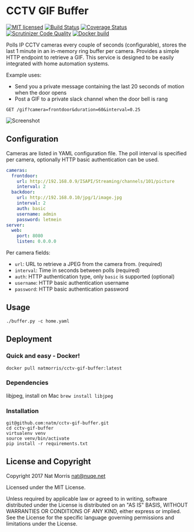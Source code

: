 # CCTV GIF Buffer

[![MIT licensed](https://img.shields.io/badge/license-MIT-blue.svg)](https://raw.githubusercontent.com/natm/cctv-gif-buffer/master/LICENSE)
[![Build Status](https://travis-ci.org/natm/cctv-gif-buffer.svg?branch=master)](https://travis-ci.org/natm/cctv-gif-buffer)
[![Coverage Status](https://coveralls.io/repos/github/natm/cctv-gif-buffer/badge.svg?branch=master)](https://coveralls.io/github/natm/cctv-gif-buffer?branch=master)
[![Scrutinizer Code Quality](https://scrutinizer-ci.com/g/natm/cctv-gif-buffer/badges/quality-score.png)](https://scrutinizer-ci.com/g/natm/cctv-gif-buffer/)
[![Docker build](https://img.shields.io/docker/automated/natmorris/cctv-gif-buffer.svg)](https://hub.docker.com/r/natmorris/cctv-gif-buffer/)

Polls IP CCTV cameras every couple of seconds (configurable), stores the last 1 minute in an in-memory ring buffer per camera. Provides a simple HTTP endpoint to retrieve a GIF. This service is designed to be easily integrated with home automation systems.

Example uses:

* Send you a private message containing the last 20 seconds of motion when the door opens
* Post a GIF to a private slack channel when the door bell is rang

`GET /gif?camera=frontdoor&duration=60&interval=0.25`

![Screenshot](https://raw.github.com/natm/cctv-gif-buffer/master/docs/demo1.gif)

## Configuration

Cameras are listed in YAML configuration file. The poll interval is specified per camera, optionally HTTP basic authentication can be used.

```yaml
cameras:
  frontdoor:
    url: http://192.168.0.9/ISAPI/Streaming/channels/101/picture
    interval: 2
  backdoor:
    url: http://192.168.0.10/jpg/1/image.jpg
    interval: 2
    auth: basic
    username: admin
    password: letmein
server:
  web:
    port: 8080
    listen: 0.0.0.0
```

Per camera fields:

  * `url`: URL to retrieve a JPEG from the camera from. (required)
  * `interval`: Time in seconds between polls (required)
  * `auth`: HTTP authentication type, only `basic` is supported (optional)
  * `username`: HTTP basic authentication username
  * `password`: HTTP basic authentication password

## Usage

`./buffer.py -c home.yaml`

## Deployment

### Quick and easy - Docker!

`docker pull natmorris/cctv-gif-buffer:latest`

### Dependencies

libjpeg, install on Mac `brew install libjpeg`

### Installation

```
git@github.com:natm/cctv-gif-buffer.git
cd cctv-gif-buffer
virtualenv venv
source venv/bin/activate
pip install -r requirements.txt
```

## License and Copyright

Copyright 2017 Nat Morris nat@nuqe.net

Licensed under the MIT License.

Unless required by applicable law or agreed to in writing, software distributed under the License is distributed on an "AS IS" BASIS, WITHOUT WARRANTIES OR CONDITIONS OF ANY KIND, either express or implied. See the License for the specific language governing permissions and limitations under the License.
